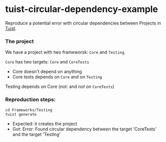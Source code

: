 # tuist-circular-dependency-example

Reproduce a potential error with circular dependencies between Projects in [Tuist](www.github.com/tuist/tuist).


### The project

We have a project with two frameworsk: `Core` and `Testing`.

`Core` has two targets: `Core` and `CoreTests`
- Core doesn't depend on anything
- Core tests depends on `Core` and on `Testing`

Testing depends on Core (not: and *not* on `CoreTests`)

### Reproduction steps:

```
cd Frameworks/Testing 
tuist generate
```

- Expected: it creates the project
- Got: Error: Found circular dependency between the target 'CoreTests' and the target 'Testing'

